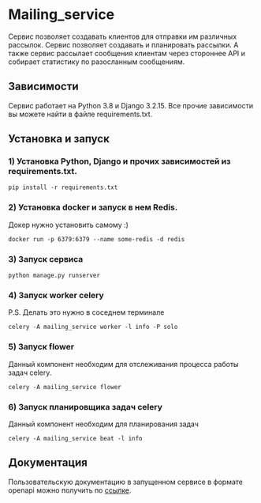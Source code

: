 # Mailing_service
 
Сервис позволяет создавать клиентов для отправки им различных рассылок. 
Сервис позволяет создавать и планировать рассылки. 
А также сервис рассылает сообщения клиентам через стороннее API и собирает
статистику по разосланным сообщениям.


## Зависимости

Сервис работает на Python 3.8 и Django 3.2.15.
Все прочие зависимости вы можете найти в файле requirements.txt.

## Установка и запуск

### 1) Установка Python, Django и прочих зависимостей из requirements.txt.
```shell
pip install -r requirements.txt
```

### 2) Установка docker и запуск в нем Redis.
Докер нужно установить самому :)
```shell
docker run -p 6379:6379 --name some-redis -d redis
```

### 3) Запуск сервиса

```shell
python manage.py runserver
```

### 4) Запуск worker celery
P.S. Делать это нужно в соседнем терминале
```shell
celery -A mailing_service worker -l info -P solo
```


### 5) Запуск flower
Данный компонент необходим для отслеживания процесса работы задач celery.
```shell
celery -A mailing_service flower
```

### 6) Запуск планировщика задач celery 
Данный компонент необходим для планирования задач
```shell
celery -A mailing_service beat -l info
```


## Документация

Пользовательскую документацию в запущенном сервисе в формате openapi можно получить по [ссылке](http://127.0.0.1:8000/swagger/). 
